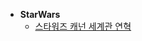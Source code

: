 * **StarWars**
  * [스타워즈 캐넌 세계관 연혁](https://blog.naver.com/PostView.naver?blogId=boba0210&logNo=221327091590&categoryNo=142&parentCategoryNo=14&viewDate=&currentPage=&postListTopCurrentPage=&isAfterWrite=true)



